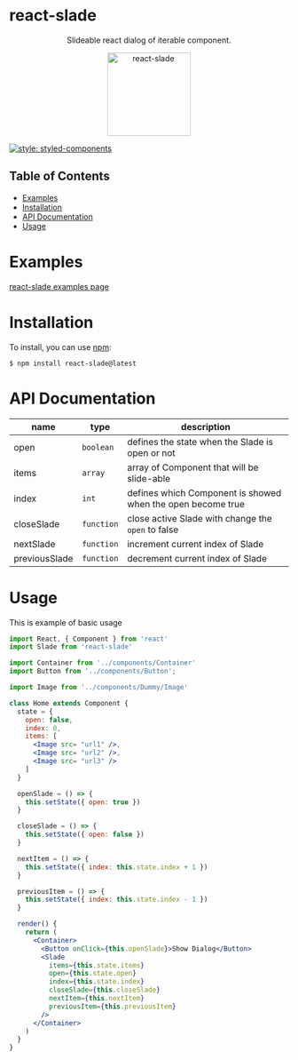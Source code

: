 # react-slade

<div align="center">
  <p>
    Slideable react dialog of iterable component.  
  </p>
  <a href="https://www.manuver.io/lib/react-slade">
    <img alt="react-slade" src="https://puu.sh/B2SKS/e665783b42.png" height="150px" />
  </a>
</div>

[![style: styled-components](https://img.shields.io/badge/style-%F0%9F%92%85%20styled--components-orange.svg?colorB=daa357&colorA=db748e)](https://github.com/styled-components/styled-components)

## Table of Contents

* [Examples](#examples)
* [Installation](#installation)
* [API Documentation](#api-documentation)
* [Usage](#usage)

# Examples

[react-slade examples page](https://manuverio.github.io/react-slade/)

# Installation

To install, you can use [npm](https://www.npmjs.com/package/react-slade):
```shell
$ npm install react-slade@latest
```

# API Documentation

name | type | description 
--- | --- | --- | 
open | `boolean` | defines the state when the Slade is open or not 
items | `array` | array of Component that will be slide-able 
index | `int` | defines which Component is showed when the open become true
closeSlade | `function` | close active Slade with change the `open` to false
nextSlade | `function` | increment current index of Slade
previousSlade | `function` | decrement current index of Slade

# Usage

This is example of basic usage

```jsx
import React, { Component } from 'react'
import Slade from 'react-slade'

import Container from '../components/Container'
import Button from '../components/Button';

import Image from '../components/Dummy/Image'

class Home extends Component {
  state = {
    open: false,
    index: 0,
    items: [ 
      <Image src= "url1" />,
      <Image src= "url2" />,
      <Image src= "url3" />
    ]
  }

  openSlade = () => {
    this.setState({ open: true })
  }

  closeSlade = () => {
    this.setState({ open: false })
  }

  nextItem = () => {
    this.setState({ index: this.state.index + 1 })
  }

  previousItem = () => {
    this.setState({ index: this.state.index - 1 })
  }

  render() {
    return (
      <Container>
        <Button onClick={this.openSlade}>Show Dialog</Button>
        <Slade 
          items={this.state.items} 
          open={this.state.open} 
          index={this.state.index} 
          closeSlade={this.closeSlade}
          nextItem={this.nextItem}
          previousItem={this.previousItem} 
        />
      </Container>
    )
  }
}
```